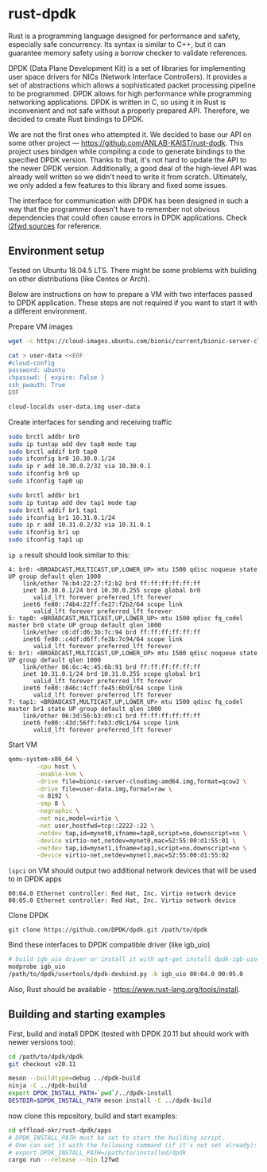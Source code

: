 # rust-dpdk

Rust is a programming language designed for performance and safety, especially safe concurrency. Its syntax is similar to C++, but it can guarantee memory safety using a borrow checker to validate references.

DPDK (Data Plane Development Kit) is a set of libraries for implementing user space drivers for NICs (Network Interface Controllers). It provides a set of abstractions which allows a sophisticated packet processing pipeline to be programmed. DPDK allows for high performance while programming networking applications.
DPDK is written in C, so using it in Rust is inconvenient and not safe without a properly prepared API. Therefore, we decided to create Rust bindings to DPDK.

We are not the first ones who attempted it. We decided to base our API on some other project — https://github.com/ANLAB-KAIST/rust-dpdk. This project uses bindgen while compiling a code to generate bindings to the specified DPDK version. Thanks to that, it's not hard to update the API to the newer DPDK version. Additionally, a good deal of the high-level API was already well written so we didn't need to write it from scratch. Ultimately, we only added a few features to this library and fixed some issues.

The interface for communication with DPDK has been designed in such a way that the programmer doesn't have to remember not obvious dependencies that could often cause errors in DPDK applications. Check [l2fwd sources](l2fwd/src/main.rs) for reference.

## Environment setup

Tested on Ubuntu 18.04.5 LTS. There might be some problems with building on other distributions (like Centos or Arch).

Below are instructions on how to prepare a VM with two interfaces passed to DPDK application. These steps are not required if you want to start it with a different environment.

Prepare VM images
``` bash
wget -c https://cloud-images.ubuntu.com/bionic/current/bionic-server-cloudimg-amd64.img

cat > user-data <<EOF
#cloud-config
password: ubuntu
chpasswd: { expire: False }
ssh_pwauth: True
EOF

cloud-localds user-data.img user-data
```

Create interfaces for sending and receiving traffic
```bash
sudo brctl addbr br0
sudo ip tuntap add dev tap0 mode tap
sudo brctl addif br0 tap0
sudo ifconfig br0 10.30.0.1/24
sudo ip r add 10.30.0.2/32 via 10.30.0.1
sudo ifconfig br0 up
sudo ifconfig tap0 up

sudo brctl addbr br1
sudo ip tuntap add dev tap1 mode tap
sudo brctl addif br1 tap1
sudo ifconfig br1 10.31.0.1/24
sudo ip r add 10.31.0.2/32 via 10.31.0.1
sudo ifconfig br1 up
sudo ifconfig tap1 up
```

`ip a` result should look similar to this:
```
4: br0: <BROADCAST,MULTICAST,UP,LOWER_UP> mtu 1500 qdisc noqueue state UP group default qlen 1000
    link/ether 76:b4:22:27:f2:b2 brd ff:ff:ff:ff:ff:ff
    inet 10.30.0.1/24 brd 10.30.0.255 scope global br0
       valid_lft forever preferred_lft forever
    inet6 fe80::74b4:22ff:fe27:f2b2/64 scope link
       valid_lft forever preferred_lft forever
5: tap0: <BROADCAST,MULTICAST,UP,LOWER_UP> mtu 1500 qdisc fq_codel master br0 state UP group default qlen 1000
    link/ether c6:df:d6:3b:7c:94 brd ff:ff:ff:ff:ff:ff
    inet6 fe80::c4df:d6ff:fe3b:7c94/64 scope link
       valid_lft forever preferred_lft forever
6: br1: <BROADCAST,MULTICAST,UP,LOWER_UP> mtu 1500 qdisc noqueue state UP group default qlen 1000
    link/ether 86:6c:4c:45:6b:91 brd ff:ff:ff:ff:ff:ff
    inet 10.31.0.1/24 brd 10.31.0.255 scope global br1
       valid_lft forever preferred_lft forever
    inet6 fe80::846c:4cff:fe45:6b91/64 scope link
       valid_lft forever preferred_lft forever
7: tap1: <BROADCAST,MULTICAST,UP,LOWER_UP> mtu 1500 qdisc fq_codel master br1 state UP group default qlen 1000
    link/ether 06:3d:56:b3:d9:c1 brd ff:ff:ff:ff:ff:ff
    inet6 fe80::43d:56ff:feb3:d9c1/64 scope link
       valid_lft forever preferred_lft forever
```

Start VM
```bash
qemu-system-x86_64 \
        -cpu host \
        -enable-kvm \
        -drive file=bionic-server-cloudimg-amd64.img,format=qcow2 \
        -drive file=user-data.img,format=raw \
        -m 8192 \
        -smp 8 \
        -nographic \
        -net nic,model=virtio \
        -net user,hostfwd=tcp::2222-:22 \
        -netdev tap,id=mynet0,ifname=tap0,script=no,downscript=no \
        -device virtio-net,netdev=mynet0,mac=52:55:00:d1:55:01 \
        -netdev tap,id=mynet1,ifname=tap1,script=no,downscript=no \
        -device virtio-net,netdev=mynet1,mac=52:55:00:d1:55:02
```

`lspci` on VM should output two additional network devices that will be used to in DPDK apps
```
00:04.0 Ethernet controller: Red Hat, Inc. Virtio network device
00:05.0 Ethernet controller: Red Hat, Inc. Virtio network device
```

Clone DPDK
```
git clone https://github.com/DPDK/dpdk.git /path/to/dpdk
```

Bind these interfaces to DPDK compatible driver (like igb_uio)
```bash
# build igb_uio driver or install it with apt-get install dpdk-igb-uio-dkms
modprobe igb_uio
/path/to/dpdk/usertools/dpdk-devbind.py -b igb_uio 00:04.0 00:05.0
```

Also, Rust should be available - https://www.rust-lang.org/tools/install.

## Building and starting examples

First, build and install DPDK (tested with DPDK 20.11 but should work with newer versions too):
```bash
cd /path/to/dpdk/dpdk
git checkout v20.11

meson --buildtype=debug ../dpdk-build
ninja -C ../dpdk-build
export DPDK_INSTALL_PATH=`pwd`/../dpdk-install
DESTDIR=$DPDK_INSTALL_PATH meson install -C ../dpdk-build
```

now clone this repository, build and start examples:
```bash
cd offload-okr/rust-dpdk/apps
# DPDK_INSTALL_PATH must be set to start the building script.
# One can set it with the following command (if it's not set already):
# export DPDK_INSTALL_PATH=/path/to/installed/dpdk
cargo run --release --bin l2fwd
```
